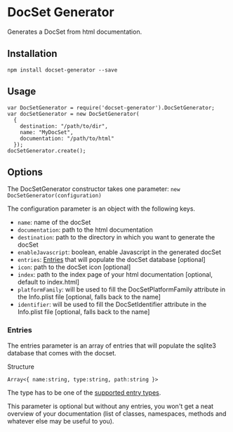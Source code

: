 # DocSet Generator

Generates a DocSet from html documentation.

## Installation

``
npm install docset-generator --save
``

## Usage


```
var DocSetGenerator = require('docset-generator').DocSetGenerator;
var docSetGenerator = new DocSetGenerator(
  {
    destination: "/path/to/dir",
    name: "MyDocSet",
    documentation: "/path/to/html"
  });
docSetGenerator.create();
```

## Options

The DocSetGenerator constructor takes one parameter:
`` new DocSetGenerator(configuration) ``

The configuration parameter is an object with the following keys.

* `name`: name of the docSet
* `documentation`: path to the html documentation
* `destination`: path to the directory in which you want to generate the docSet
* `enableJavascript`: boolean, enable Javascript in the generated docSet
* `entries`: [Entries](#entries) that will populate the docSet database [optional]
* `icon`: path to the docSet icon [optional]
* `index`: path to the index page of your html documentation [optional, default to index.html]
* `platformFamily`: will be used to fill the DocSetPlatformFamily attribute in the Info.plist file [optional, falls back to the name]
* `identifier`: will be used to fill the DocSetIdentifier attribute in the Info.plist file [optional, falls back to the name]

### Entries

The entries parameter is an array of entries that will populate the sqlite3 database that comes with the docset.

Structure
```
Array<{ name:string, type:string, path:string }>
```

The type has to be one of the [supported entry types](https://kapeli.com/docsets#supportedentrytypes).

This parameter is optional but without any entries, you won't get a neat overview of your documentation (list of classes, namespaces, methods and whatever else may be useful to you).

